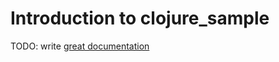 # Introduction to clojure_sample

TODO: write [great documentation](http://jacobian.org/writing/what-to-write/)
